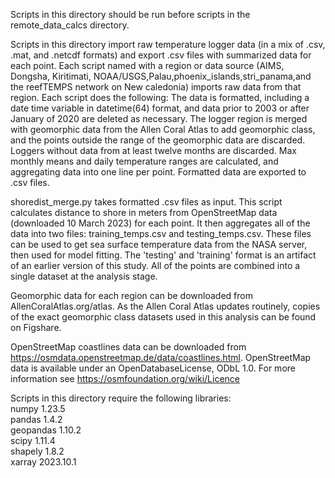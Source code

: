 Scripts in this directory should be run before scripts in the remote_data_calcs directory. 

Scripts in this directory import raw temperature logger data (in a mix of .csv, .mat, and .netcdf formats) and export .csv files with summarized data for each point. 
Each script named with a region or data source (AIMS, Dongsha, Kiritimati, NOAA/USGS,Palau,phoenix\_islands,stri\_panama,and the reefTEMPS network on New caledonia) imports raw data from that region. Each script does the following:
    The data is formatted, including a date time variable in datetime(64) format, and data prior to 2003 or after January of 2020 are deleted as necessary. 
    The logger region is merged with geomorphic data from the Allen Coral Atlas to add geomorphic class, and the points outside the range of the geomorphic data are discarded. 
    Loggers without data from at least twelve months are discarded. 
    Max monthly means and daily temperature ranges are calculated, and aggregating data into one line per point. 
    Formatted data are exported to .csv files.
    
shoredist_merge.py takes formatted .csv files as input. This script calculates distance to shore in meters from OpenStreetMap data (downloaded 10 March 2023) for each point. 
It then aggregates all of the data into two files: training\_temps.csv and testing\_temps.csv. These files can be used to get sea surface temperature data from the NASA server, then used for model fitting.
The 'testing' and 'training' format is an artifact of an earlier version of this study. All of the points are combined into a single dataset at the analysis stage. 

Geomorphic data for each region can be downloaded from AllenCoralAtlas.org/atlas. As the Allen Coral Atlas updates routinely, copies of the exact geomorphic class datasets used in this analysis can be found on Figshare.

OpenStreetMap coastlines data can be downloaded from https://osmdata.openstreetmap.de/data/coastlines.html. OpenStreetMap data is available under an OpenDatabaseLicense, ODbL 1.0. For more information see https://osmfoundation.org/wiki/Licence

Scripts in this directory require the following libraries:\
numpy 1.23.5\
pandas 1.4.2\
geopandas 1.10.2\
scipy 1.11.4\
shapely 1.8.2\
xarray 2023.10.1
